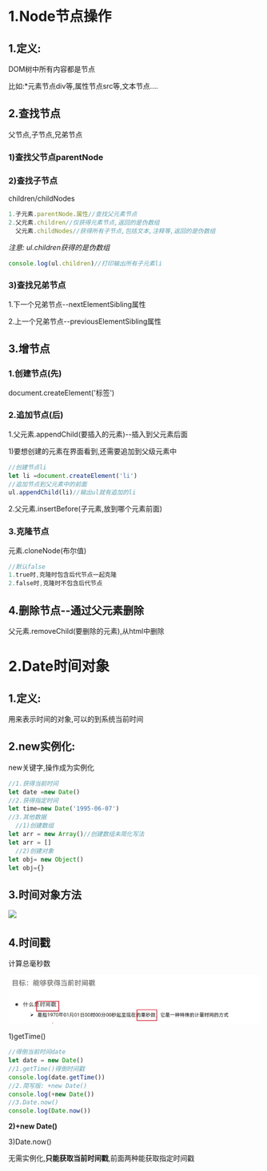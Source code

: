 # 1.Node节点操作

## 1.定义:

DOM树中所有内容都是节点

比如:*元素节点div等,属性节点src等,文本节点....

## 2.查找节点

父节点,子节点,兄弟节点

###  1)查找父节点parentNode

###  2)查找子节点

children/childNodes

~~~js
1.子元素.parentNode.属性//查找父元素节点
2.父元素.children//仅获得元素节点,返回的是伪数组
  父元素.childNodes//获得所有子节点,包括文本,注释等,返回的是伪数组
~~~

*注意:  ul.children获得的是伪数组*

~~~js
console.log(ul.children)//打印输出所有子元素li
~~~

###  3)查找兄弟节点

  1.下一个兄弟节点--nextElementSibling属性

  2.上一个兄弟节点--previousElementSibling属性

## 3.增节点

### 1.创建节点(先)

document.createElement('标签')

### 2.追加节点(后)

 1.父元素.appendChild(要插入的元素)--插入到父元素后面

  1)要想创建的元素在界面看到,还需要追加到父级元素中

~~~js
//创建节点li
let li =document.createElement('li')
//追加节点到父元素中的前面
ul.appendChild(li)//输出ul就有追加的li

~~~

 2.父元素.insertBefore(子元素,放到哪个元素前面)

### 3.克隆节点

元素.cloneNode(布尔值)

~~~js
//默认false
1.true时,克隆时包含后代节点一起克隆
2.false时,克隆时不包含后代节点
~~~

## 4.删除节点--通过父元素删除

父元素.removeChild(要删除的元素),从html中删除

# 2.Date时间对象

## 1.定义:

用来表示时间的对象,可以的到系统当前时间

## 2.new实例化:

new关键字,操作成为实例化

~~~js
//1.获得当前时间
let date =new Date()
//2.获得指定时间
let time=new Date('1995-06-07')
//3.其他数据
  //1)创建数组
let arr = new Array()//创建数组未简化写法
let arr = []
  //2)创建对象
let obj= new Object()
let obj={}
~~~

## 3.时间对象方法

![](F:\4月web前端\2022黑马-web前端学习\4.JS_WebAPI-DOM\3.上课截图\day01\时间对象方法.png)

## 4.时间戳

计算总毫秒数

![](../3.上课截图/day01/时间戳.png)

 1)getTime()

~~~js
//得倒当前时间date
let date = new Date()
//1.getTime()得倒时间戳
console.log(date.getTime())
//2.简写版: +new Date()
console.log(+new Date())
//3.Date.now()
console.log(Date.now())

~~~

 **2)+new Date()**

 3)Date.now()

 无需实例化,**只能获取当前时间戳**,前面两种能获取指定时间戳